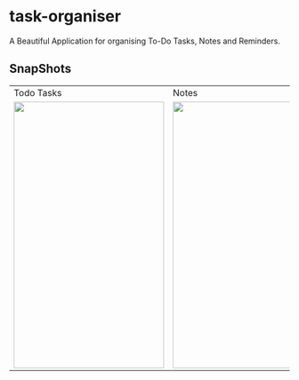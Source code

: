 # task-organiser
A Beautiful Application for organising To-Do Tasks, Notes and Reminders.

## SnapShots
<table>
  <tr>
    <td>Todo Tasks</td>
     <td>Notes</td>
    <td>About</td>
  </tr>
  <tr>
    <td><img src="https://github.com/utgupta27/task_organiser/blob/master/res/screenshots/Screenshot_20210618_025817_com.example.task_organiser.jpg" width=270 height=480></td>
    <td><img src="https://github.com/utgupta27/task_organiser/blob/master/res/screenshots/Screenshot_20210618_025821_com.example.task_organiser.jpg" width=270 height=480></td>
    <td><img src="https://github.com/utgupta27/task_organiser/blob/master/res/screenshots/Screenshot_20210618_031108_com.example.task_organiser.jpg" width=270 height=480></td>
  </tr>
 </table>

